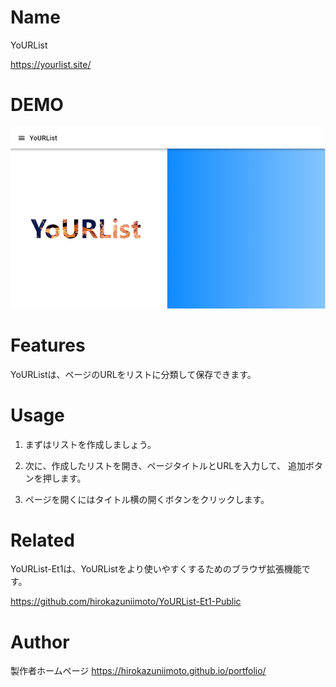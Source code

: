 # Name

YoURList

https://yourlist.site/

# DEMO

![chromeex1_2](https://raw.githubusercontent.com/hirokazuniimoto/YoURList/main/YoURList.png)

# Features

YoURListは、ページのURLをリストに分類して保存できます。

# Usage

1. まずはリストを作成しましょう。

2. 次に、作成したリストを開き、ページタイトルとURLを入力して、 追加ボタンを押します。

3. ページを開くにはタイトル横の開くボタンをクリックします。

# Related 

YoURList-Et1は、YoURListをより使いやすくするためのブラウザ拡張機能です。

https://github.com/hirokazuniimoto/YoURList-Et1-Public

# Author

製作者ホームページ
https://hirokazuniimoto.github.io/portfolio/
